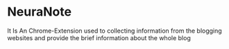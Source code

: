 # NeuraNote
 It Is An Chrome-Extension used to collecting information from the blogging websites and provide the brief information about the whole blog
